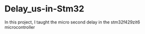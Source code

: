 # Delay_us-in-Stm32
In this project, I taught the micro second delay in the stm32f429zit6 microcontroller

